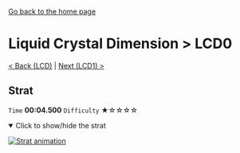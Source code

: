[Go back to the home page](https://github.com/Doublevil/scbspeedrun)

# Liquid Crystal Dimension > LCD0

[< Back (LCD)](https://github.com/Doublevil/scbspeedrun/blob/main/levels/LCD/LCD.md) | [Next (LCD1) >](https://github.com/Doublevil/scbspeedrun/blob/main/levels/LCD/LCD1.md)

## Strat

`Time` **00:04.500** `Difficulty` ★☆☆☆☆
<details open>
  <summary>Click to show/hide the strat</summary>

  [![Strat animation](https://github.com/Doublevil/scbspeedrun/blob/main/media/levels/LCD/LCD0_Strat.webp)](https://github.com/Doublevil/scbspeedrun/blob/main/media/levels/LCD/LCD0_Strat.mp4?raw=true)
</details>
